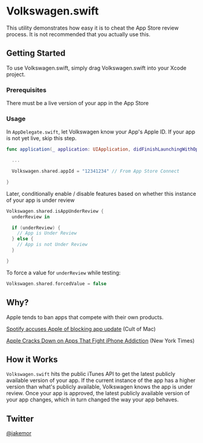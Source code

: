 # Volkswagen.swift

This utility demonstrates how easy it is to cheat the App Store review process. It is not recommended that you actually use this. 

## Getting Started

To use Volkswagen.swift, simply drag Volkswagen.swift into your Xcode project.

### Prerequisites

There must be a live version of your app in the App Store

### Usage

In `AppDelegate.swift`, let Volkswagen know your App's Apple ID. If your app is not yet live, skip this step.

```swift
func application(_ application: UIApplication, didFinishLaunchingWithOptions launchOptions: [UIApplicationLaunchOptionsKey: Any]?) -> Bool {

  ...

  Volkswagen.shared.appId = "12341234" // From App Store Connect

}
```

Later, conditionally enable / disable features based on whether this instance of your app is under review

```swift
Volkswagen.shared.isAppUnderReview {
  underReview in

  if (underReview) {
    // App is Under Review
  } else {
    // App is not Under Review
  }

}
```

To force a value for `underReview` while testing:

```swift
Volkswagen.shared.forcedValue = false
```

## Why?

Apple tends to ban apps that compete with their own products. 

[Spotify accuses Apple of blocking app update](https://www.cultofmac.com/435952/spotify-accuses-apple-of-blocking-app-update/) (Cult of Mac)

[Apple Cracks Down on Apps That Fight iPhone Addiction](https://www.nytimes.com/2019/04/27/technology/apple-screen-time-trackers.html) (New York Times)

## How it Works

`Volkswagen.swift` hits the public iTunes API to get the latest publicly available version of your app. If the current instance of the app has a higher version than what's publicly available, Volkswagen knows the app is under review. Once your app is approved, the latest publicly available version of your app changes,  which in turn changed the way your app behaves.

## Twitter

[@jakemor](https://twitter.com/jakemor)
